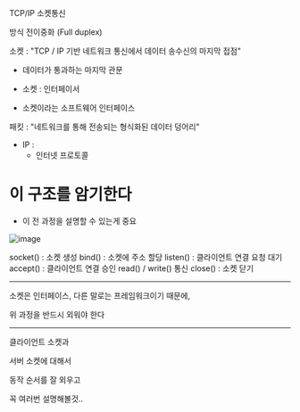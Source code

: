 TCP/IP 소켓통신

방식 전이중화 (Full duplex)

소켓 : "TCP / IP 기반 네트워크 통신에서 데이터 송수신의 마지막 접점"
- 데이터가 통과하는 마지막 관문

- 소켓 : 인터페이서
- 소켓이라는 소프트웨어 인터페이스

패킷 : "네트워크를 통해 전송되는 형식화된 데이터 덩어리"

- IP :
  - 인터넷 프로토콜


 # 이 구조를 암기한다
- 이 전 과정을 설명할 수 있는게 중요

![image](https://github.com/user-attachments/assets/7d1629b3-0e21-4fa7-82e0-7bdfef43e649)


socket() : 소켓 생성
bind() : 소켓에 주소 할당
listen() : 클라이언트 연결 요청 대기
accept() : 클라이언트 연결 승인
read() / write() 통신
close() : 소켓 닫기


---

소켓은 인터페이스, 다른 말로는 프레임워크이기 때문에,

위 과정을 반드시 외워야 한다

---


클라이언트 소켓과

서버 소켓에 대해서

동작 순서를 잘 외우고

꼭 여러번 설명해볼것..





